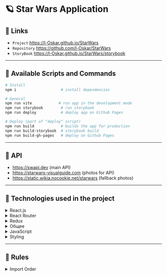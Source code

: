 # 🪐 Star Wars Application

## 🐧 Links

- `Project` https://l-Oskar.github.io/StarWars
- `Repository` https://github.com/l-Oskar/StarWars
- `StoryBook` https://l-Oskar.github.io/StarWars/storybook

---

## 🐶 Available Scripts and Commands

```bash
# Install
npm i                    # install dependencies
```

```bash
# General
npm run vite            # run app in the development mode
npm run storybook        # run storybook
npm run deploy           # deploy app on Github Pages
```

```bash
# Deploy (part of "deploy" script)
npm run build            # builds the app for production
npm run build-storybook  # storybook build
npm run build-gh-pages   # deploy on Github Pages
```

---

## 🦄 API

- https://swapi.dev (main API)
- https://starwars-visualguide.com (photos for API)
- https://static.wikia.nocookie.net/starwars (fallback photos)

---

## 🐼 Technologies used in the project

<details><summary>React.js</summary>

- Deployment of the application with `Vite`
- `useState`, `useEffect`, `useContext`, `useCallback` Hooks
- Creating custom hooks
- Fragments
- `Higher-Order Component` pattern
- `State Lifting` pattern
- Event handling
- Controlled Components
- Connecting CSS, `css-modules`, `classnames` library
- Lists and keys `Reconciliation Algorithm`
- Lazy loading components with `React.lazy()`
- `prop-types` library for props validation
</details>

<details><summary>React Router</summary>

- Basic routing
- URL Parameters
- Query Parameters
- 404 (Not Found) page handling
- `useLocation` and `useHistory` hooks
</details>

<details><summary>Redux</summary>

- Basic structure of a `react-redux` application
- `useDispatch`, `useSelector` Hooks
- Redux Middleware
- Creating asynchronous actions with `redux-thunk`
- Store state tracking with `redux-devtools-extension`
</details>

<details><summary>Общее</summary>

- Setting up Aliases in a Vite application
- Deploying the application to GitHub Page (`gh-pages` library)
- Creating a UI-Kit from visual components and publishing in `@storybook`
- `lodash` library
- `Visual Studio Code`. snippets and plugins
</details>

<details><summary>JavaScript</summary>

- Array methods: `map`, `filter`, `forEach`
- Asynchronous programming: `Promise`, `Async Functions`
- ES6 modules (import и export)
- Spread operator for objects (props in a component)
- Destructuring arrays and objects
- Ternary operators
- Working with Local Storage
- Fetching data from an API using `Fetch`
</details>

<details><summary>Styling</summary>

- CSS Custom Properties, modifying via JavaScript
- CSS Filters
- CSS Flexbox
- CSS Multi Columns
- Site-wide theme change
- Styling scrollbars
</details>

---

## 🐣 Rules

<details><summary>Import Order</summary>

- Libraries
- Context
- HOCs
- UI components
- Components
- Images
- Hooks
- Routes
- Services
- Utilities
- Constants
- Styles
</details>
